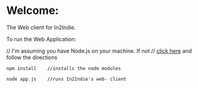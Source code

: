 Welcome:
========

The Web client for In2Indie.  

To run the Web Application: 

// I'm assuming you have Node.js on your machine.  If not
// [click here](https://gist.github.com/isaacs/579814) and follow the directions

    npm install    //installs the node modules 

    node app.js    //runs In2Indie's web- client

